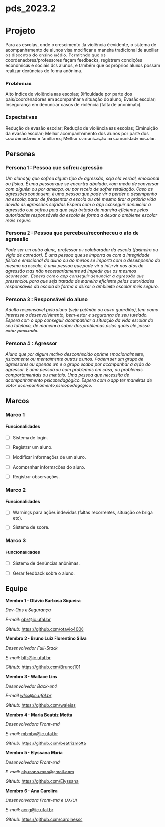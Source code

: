 # pds_2023.2

# Projeto
Para as escolas, onde o crescimento da violência é evidente, o sistema de acompanhamento de alunos visa modificar a maneira tradicional de auxiliar os discentes do ensino médio. Permitindo que os coordenadores/professores façam feedbacks, registrem condições econômicas e sociais dos alunos, e também que os próprios alunos possam realizar denúncias de forma anônima.

### Problemas
Alto índice de violência nas escolas;
Dificuldade por parte dos pais/coordenadores em acompanhar a situação do aluno;
Evasão escolar; 
Insegurança em denunciar casos de violência (falta de anonimato).

### Expectativas
Redução de evasão escolar;
Redução de violência nas escolas;
Diminuição da evasão escolar;
Melhor acompanhamento dos alunos por parte dos coordenadores e familiares;
Melhor comunicação na comunidade escolar.

## Personas

### Persona 1 : Pessoa que sofreu agressão
*Um aluno(a) que sofreu algum tipo de agressão, seja ela verbal, emocional ou física. É uma pessoa que se encontra abalada, com medo de conversar com alguém ou por ameaça, ou por receio de sofrer retaliação. Caso as agressões continuem, é uma pessoa que pode vir a perder o desempenho na escola, parar de frequentar a escola ou até mesmo tirar a própria vida devido às agressões sofridas*
*Espera com o app conseguir denunciar a agressão que sofreu para que seja tratada de maneira eficiente pelas autoridades responsáveis da escola de forma a deixar o ambiente escolar mais seguro.* 

### Persona 2 : Pessoa que percebeu/reconheceu o ato de agressão
*Pode ser um outro aluno, professor ou colaborador da escola (faxineiro ou vigia de corredor). É uma pessoa que se importa ou com a integridade física e emocional do aluno ou ao menos se importa com o desempenho do mesmo na escola, é uma pessoa que pode vir a intervir nos atos de agressão mas não necessariamente irá impedir que os mesmos aconteçam.*
*Espera com o app conseguir denunciar a agressão que presenciou para que seja tratada de maneira eficiente pelas autoridades responsáveis da escola de forma a deixar o ambiente escolar mais seguro.* 

### Persona 3 : Responsável do aluno
*Adulto responsável pelo aluno (seja pai/mãe ou outro guardião), tem como interesse o desenvolvimento, bem-estar e segurança de seu tutelado.*
*Espera com o app conseguir acompanhar a situação da vida escolar do seu tutelado, de maneira a saber dos problemas pelos quais ele possa estar passando.*

### Persona 4 : Agressor 
*Aluno que por algum motivo desconhecido oprime emocionalmente, fisicamente ou mentalmente outros alunos. Podem ser um grupo de agressores ou apenas um e o grupo acaba por acompanhar a ação do agressor. É uma pessoa ou com problemas em casa, ou problemas comportamentais ou mentais. Uma pessoa que necessita de acompanhamento psicopedagógico.*
*Espera com o app ter maneiras de obter acompanhamento psicopedagógico.* 

## Marcos
### Marco 1

#### Funcionalidades
-[ ] Sistema de login.

-[ ] Registrar um aluno.

-[ ] Modificar informações de um aluno.

-[ ] Acompanhar informações do aluno.

-[ ] Registrar observações.

### Marco 2

#### Funcionalidades
-[ ] Warnings para ações indevidas (faltas recorrentes, situação de briga etc).

-[ ] Sistema de score.

### Marco 3

#### Funcionalidades
-[ ] Sistema de denúncias anônimas.

-[ ] Gerar feedback sobre o aluno.


## Equipe
**Membro 1 - Otávio Barbosa Siqueira**

*Dev-Ops e Segurança* 

*E-mail:*  obs@ic.ufal.br

*Github:* https://github.com/otavio4000

**Membro 2 - Bruno Luiz Florentino Silva**

*Desenvolvedor Full-Stack*

*E-mail:* blfs@ic.ufal.br

*Github:* https://github.com/Brunot101

**Membro 3 - Wallace Lins**

*Desenvolvedor Back-end*

*E-mail wlcs@ic.ufal.br*

*Github:* https://github.com/waleiss

**Membro 4 - Maria Beatriz Motta**

*Desenvolvedora Front-end*

*E-mail:* mbmbv@ic.ufal.br

*Github:* https://github.com/beatrizmotta

**Membro 5 - Elyssana Maria**

*Desenvolvedora Front-end*

*E-mail:* elyssana.mso@gmail.com

*Github:* https://github.com/Elyssana

**Membro 6 - Ana Carolina**

*Desenvolvedora Front-end e UX/UI*

*E-mail:* acng@ic.ufal.br

*Github:* https://github.com/carolnesso
